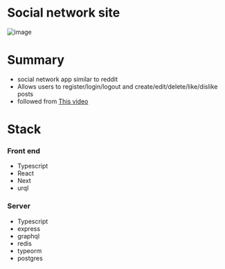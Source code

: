 # Social network site 

![image](https://user-images.githubusercontent.com/76443837/167232593-51ea8644-2c4e-4568-8d90-a00932b5e74b.png)

# Summary 
- social network app similar to reddit
- Allows users to register/login/logout and create/edit/delete/like/dislike posts
- followed from <a href="https://www.youtube.com/watch?v=I6ypD7qv3Z8">This video</a>  <br /> 

# Stack 
### Front end
- Typescript
- React 
- Next
- urql

### Server 
- Typescript
- express
- graphql
- redis
- typeorm
- postgres




